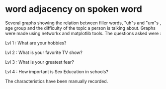 # word adjacency on spoken word
Several graphs showing the relation between filler words, "uh"s and "um"s , age group and the difficulty of the topic a person is talking about.
Graphs were made using networkx and matplotlib tools. 
The questions asked were :

Lvl 1 : What are your hobbies?

Lvl 2 : What is your favorite TV show?

Lvl 3 : What is your greatest fear?

Lvl 4 : How important is Sex Education in schools?

The characteristics have been manually recorded.
